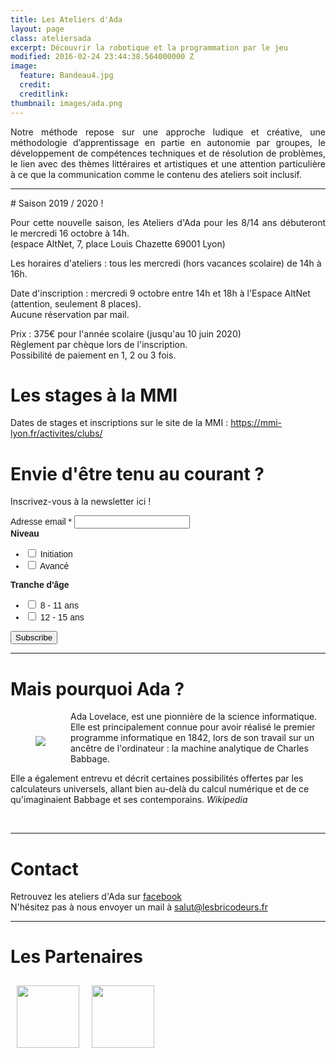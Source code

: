 ```yaml
---
title: Les Ateliers d'Ada
layout: page
class: ateliersada
excerpt: Découvrir la robotique et la programmation par le jeu
modified: 2016-02-24 23:44:38.564000000 Z
image:
  feature: Bandeau4.jpg
  credit: 
  creditlink: 
thumbnail: images/ada.png
---
```


<p style="text-align: justify;">
Notre méthode repose sur une approche ludique et créative, une méthodologie d’apprentissage en partie en autonomie par groupes, le développement de compétences techniques et de résolution de problèmes, le lien avec des thèmes littéraires et artistiques et une attention particulière à ce que la communication comme le contenu des ateliers soit inclusif.
</p>

<hr>
# Saison 2019 / 2020 !

<p style="text-align: justify;">
Pour cette nouvelle saison, les Ateliers d'Ada pour les 8/14 ans débuteront le mercredi 16 octobre à 14h.
<br>
(espace AltNet, 7, place Louis Chazette 69001 Lyon)

Les horaires d'ateliers : tous les mercredi (hors vacances scolaire) de 14h à 16h.

Date d'inscription : mercredi 9 octobre entre 14h et 18h à l'Espace AltNet (attention, seulement 8 places).
<br>
Aucune réservation par mail.

Prix : 375€ pour l'année scolaire (jusqu'au 10 juin 2020)
<br>
Règlement par chèque lors de l'inscription.
<br>
Possibilité de paiement en 1, 2 ou 3 fois.

# Les stages à la MMI

Dates de stages et inscriptions sur le site de la MMI : https://mmi-lyon.fr/activites/clubs/


# Envie d'être tenu au courant ? 

Inscrivez-vous à la newsletter ici !

<style type="text/css">
	#mc_embed_signup{clear:left; font:14px Helvetica,Arial,sans-serif; }
	#mc_embed_signup .mc-field-group input { max-width: 200px; }
</style>
<div id="mc_embed_signup">
<form action="https://lesbricodeurs.us12.list-manage.com/subscribe/post?u=bbbb42e1640719973809dfb8c&amp;id=d2048e10ec" method="post" id="mc-embedded-subscribe-form" name="mc-embedded-subscribe-form" class="validate" target="_blank" novalidate>
    <div id="mc_embed_signup_scroll">
<div class="mc-field-group">
	<label for="mce-EMAIL">Adresse email  <span class="asterisk">*</span>
</label>
	<input type="email" value="" name="EMAIL" class="required email" id="mce-EMAIL">
</div>
<div class="mc-field-group input-group">
    <strong>Niveau </strong>
    <ul><li><input type="checkbox" value="1" name="group[18149][1]" id="mce-group[18149]-18149-0"><label for="mce-group[18149]-18149-0"> Initiation</label></li>
<li><input type="checkbox" value="4" name="group[18149][4]" id="mce-group[18149]-18149-1"><label for="mce-group[18149]-18149-1"> Avancé</label></li>
</ul>
</div>
<div class="mc-field-group input-group">
    <strong>Tranche d'âge </strong>
    <ul><li><input type="checkbox" value="2" name="group[18153][2]" id="mce-group[18153]-18153-0"><label for="mce-group[18153]-18153-0"> 8 - 11 ans</label></li>
<li><input type="checkbox" value="8" name="group[18153][8]" id="mce-group[18153]-18153-1"><label for="mce-group[18153]-18153-1"> 12 - 15 ans</label></li>
</ul>
</div>
<div style="visibility: hidden;  height: 0;min-height: 0;padding: 0;" class="mc-field-group input-group">
    <strong>Intérêts </strong>
    <ul>
        <li><input type="checkbox" checked="true" value="32" name="group[18157][32]" id="mce-group[18157]-18157-0"><label for="mce-group[18157]-18157-0">Les Ateliers D'Ada</label></li>
    </ul>
</div>
	<div id="mce-responses" class="clear">
		<div class="response" id="mce-error-response" style="display:none"></div>
		<div class="response" id="mce-success-response" style="display:none"></div>
	</div>    <!-- real people should not fill this in and expect good things - do not remove this or risk form bot signups-->
    <div style="position: absolute; left: -5000px;" aria-hidden="true"><input type="text" name="b_bbbb42e1640719973809dfb8c_d2048e10ec" tabindex="-1" value=""></div>
    <div class="clear"><input type="submit" value="Subscribe" name="subscribe" id="mc-embedded-subscribe" class="button"></div>
    </div>
</form>
</div>

<script type='text/javascript' src='//s3.amazonaws.com/downloads.mailchimp.com/js/mc-validate.js'></script><script type='text/javascript'>(function($) {window.fnames = new Array(); window.ftypes = new Array();fnames[0]='EMAIL';ftypes[0]='email'; /*
 * Translated default messages for the $ validation plugin.
 * Locale: FR
 */
$.extend($.validator.messages, {
        required: "Ce champ est requis.",
        remote: "Veuillez remplir ce champ pour continuer.",
        email: "Veuillez entrer une adresse email valide.",
        url: "Veuillez entrer une URL valide.",
        date: "Veuillez entrer une date valide.",
        dateISO: "Veuillez entrer une date valide (ISO).",
        number: "Veuillez entrer un nombre valide.",
        digits: "Veuillez entrer (seulement) une valeur numérique.",
        creditcard: "Veuillez entrer un numéro de carte de crédit valide.",
        equalTo: "Veuillez entrer une nouvelle fois la même valeur.",
        accept: "Veuillez entrer une valeur avec une extension valide.",
        maxlength: $.validator.format("Veuillez ne pas entrer plus de {0} caractères."),
        minlength: $.validator.format("Veuillez entrer au moins {0} caractères."),
        rangelength: $.validator.format("Veuillez entrer entre {0} et {1} caractères."),
        range: $.validator.format("Veuillez entrer une valeur entre {0} et {1}."),
        max: $.validator.format("Veuillez entrer une valeur inférieure ou égale à {0}."),
        min: $.validator.format("Veuillez entrer une valeur supérieure ou égale à {0}.")
});}(jQuery));var $mcj = jQuery.noConflict(true);</script>
<!--End mc_embed_signup-->


<hr>  

# Mais pourquoi Ada ?

<img src="{{site.url}}/images/ada.png" style="float: left; padding: 40px;">

Ada Lovelace, est une pionnière de la science informatique. Elle est principalement connue pour avoir réalisé le premier programme informatique en 1842, lors de son travail sur un ancêtre de l'ordinateur : la machine analytique de Charles Babbage.

Elle a également entrevu et décrit certaines possibilités offertes par les calculateurs universels, allant bien au-delà du calcul numérique et de ce qu'imaginaient Babbage et ses contemporains. _Wikipedia_

<br>
<hr>

# Contact

Retrouvez les ateliers d'Ada sur [facebook](https://www.facebook.com/Les-Ateliers-dAda-1010068332420661/) 
<br>
N'hésitez pas à nous envoyer un mail à salut@lesbricodeurs.fr
<br>
<hr>

# Les Partenaires

<div style="display: flex; align-content: center; ">
<img src="{{site.url}}/images/blaisepascal.png" style="height: 100px; margin: 10px;">
<img src="{{site.url}}/images/mmi.jpg" style="height: 100px; margin: 10px;">
</div>


